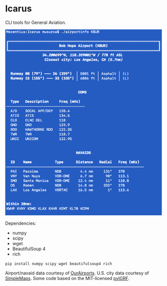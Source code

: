 # Icarus
 CLI tools for General Aviation.

![Example](https://github.com/musurca/Icarus/raw/master/images/screen.png)

Dependencies:
* numpy
* scipy 
* wget 
* BeautifulSoup 4
* rich

```
pip install numpy scipy wget beautifulsoup4 rich
```

Airport/navaid data courtesy of [OurAirports](http://ourairports.com).
U.S. city data courtesy of [SimpleMaps](https://simplemaps.com/data/us-cities).
Some code based on the MIT-licensed [pyIGRF](https://github.com/zzyztyy/pyIGRF).